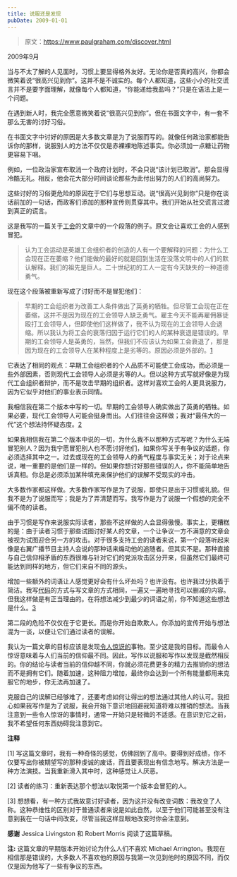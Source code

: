 ```yaml
---
title: 说服还是发现
pubDate: 2009-01-01
---
```


> 原文：https://www.paulgraham.com/discover.html 

            
2009年9月

当与不太了解的人见面时，习惯上要显得格外友好。无论你是否真的高兴，你都会微笑着说“很高兴见到你”。这并不是不诚实的。每个人都知道，这些小小的社交谎言并不是要字面理解，就像每个人都知道，“你能递给我盐吗？”只是在语法上是一个问题。

在遇到新人时，我完全愿意微笑着说“很高兴见到你”。但在书面文字中，有一套不那么无害的讨好习俗。

在书面文字中讨好的原因是大多数文章是为了说服而写的。就像任何政治家都能告诉你的那样，说服别人的方法不仅仅是赤裸裸地陈述事实。你必须加一点糖让药物更容易下咽。

例如，一位政治家宣布取消一个政府计划时，不会只说“该计划已取消”。那会显得冷酷无礼。相反，他会花大部分时间谈论那些为此付出努力的人们的高尚努力。

这些讨好的习俗更危险的原因在于它们与思想互动。说“很高兴见到你”只是你在谈话前加的一句话，而政客们添加的那种宣传则贯穿其中。我们开始从社交谎言过渡到真正的谎言。

这是我写的一篇关于[工会](unions.html)的文章中的一个段落的例子。原文会让喜欢工会的人感到冒犯。

> 认为工会运动是英雄工会组织者的创造的人有一个要解释的问题：为什么工会现在正在萎缩？他们能做的最好的就是回到生活在没落文明中的人们的默认解释。我们的祖先是巨人。二十世纪初的工人一定有今天缺失的一种道德勇气。

现在这个段落被重新写成了讨好而不是冒犯他们：

> 早期的工会组织者为改善工人条件做出了英勇的牺牲。但尽管工会现在正在萎缩，这并不是因为现在的工会领导人缺乏勇气。雇主今天不能再雇佣暴徒殴打工会领导人，但即使他们这样做了，我不认为现在的工会领导人会退缩。所以我认为将工会的衰落归因于运行它们的人的某种衰退是错误的。早期的工会领导人是英勇的，当然，但我们不应该认为如果工会衰退了，那是因为现在的工会领导人在某种程度上是劣等的。原因必须是外部的。[1](#说服还是发现_note1)

它表达了相同的观点：早期工会组织者的个人品质不可能使工会成功，而必须是一些外部因素，否则现代工会领导人必须是劣等的人。但以这种方式写就好像是为现代工会组织者辩护，而不是攻击早期的组织者。这样对喜欢工会的人更具说服力，因为它似乎对他们的事业表示同情。

我相信我在第二个版本中写的一切。早期的工会领导人确实做出了英勇的牺牲。如果必要，现代工会领导人可能会挺身而出。人们往往会这样做；我对“最伟大的一代”这个想法持怀疑态度。[2](#说服还是发现_note2)

如果我相信我在第二个版本中说的一切，为什么我不以那种方式写呢？为什么无端冒犯别人？因为我宁愿冒犯别人也不愿讨好他们，如果你写关于有争议的话题，你必须选择其中之一。过去或现在的工会领导人的勇气程度与事实无关；对于论点来说，唯一重要的是他们是一样的。但如果你想讨好那些错误的人，你不能简单地告诉真相。你总是必须添加某种填充来保护他们的误解不受现实的冲击。

大多数作家都这样做。大多数作家写作是为了说服，即使只是出于习惯或礼貌。但我不是为了说服而写；我是为了弄清楚而写。我写作是为了说服一个假想的完全不偏不倚的读者。

由于习惯是写作来说服实际读者，那些不这样做的人会显得傲慢。事实上，更糟糕的是：由于读者习惯于那些试图讨好某人的文章，一个让争议一方不满意的文章会被视为试图迎合另一方的攻击。对于很多支持工会的读者来说，第一个段落听起来像是右翼广播节目主持人会说的那种话来煽动他的追随者。但其实不是。那种直接与自己信仰相矛盾的东西很难与针对它们的党派攻击区分开来，但虽然它们最终可能达到同样的地方，但它们来自不同的源头。

增加一些额外的词语让人感觉更好会有什么坏处吗？也许没有。也许我过分执着于简洁。我写[代码](power.html)的方式与写文章的方式相同，一遍又一遍地寻找可以删减的内容。但我这样做是有正当理由的。在将想法减少到最少的词语之前，你不知道这些想法是什么。[3](#说服还是发现_note3)

第二段的危险不仅仅在于它更长。而是你开始自欺欺人。你添加的宣传开始与想法混为一谈，以便让它们通过读者的误解。

我认为一篇文章的目标应该是发现[令人惊讶的](essay.html)事物。至少这是我的目标。而最令人惊讶意味着与人们当前的信仰最不同。因此，写作以说服和写作以发现是截然相反的。你的结论与读者当前的信仰越不同，你就必须花费更多的精力去推销你的想法而不是拥有它们。随着加速，这种阻力增加，最终你会达到一个所有能量都用来克服它的地步，你无法再加速了。

克服自己的误解已经够难了，还要考虑如何让得出的想法通过其他人的认可。我担心如果我写作是为了说服，我会开始下意识地回避我知道将难以推销的想法。当我注意到一些令人惊讶的事情时，通常一开始只是轻微的不适感。在意识到它之前，我不希望任何东西妨碍我注意到它。

**注释**

<a name=说服还是发现_note1>[1]</a> 写这篇文章时，我有一种奇怪的感觉，仿佛回到了高中。要得到好成绩，你不仅要写出你被期望写的那种虔诚的废话，而且要表现出有信念地写。解决方法是一种方法演技。当我重新滑入其中时，这种感觉让人厌恶。

<a name=说服还是发现_note2>[2]</a> 读者的练习：重新表达那个想法以取悦第一个版本会冒犯的人。

<a name=说服还是发现_note3>[3]</a> 想想看，有一种方式我故意讨好读者，因为这并没有改变词数：我改变了人称。这种恭维性的区别对于普通读者来说是如此自然，以至于他们可能甚至没有注意到我在一句话中间改变，尽管当我这样显眼地改变时你会注意到。

**感谢** Jessica Livingston 和 Robert Morris 阅读了这篇草稿。

**注:** 这篇文章的早期版本开始讨论为什么人们不喜欢 Michael Arrington。我现在相信那是错误的，大多数人不喜欢他的原因与我第一次见到他时的原因不同，而仅仅是因为他写了一些有争议的东西。
